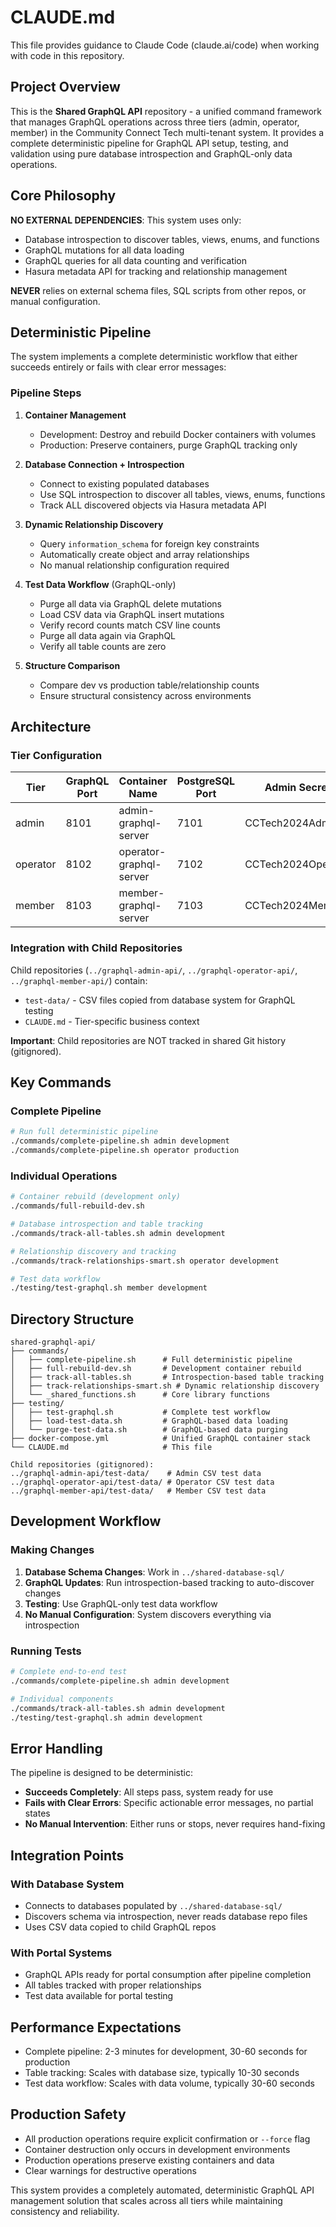 # CLAUDE.md

This file provides guidance to Claude Code (claude.ai/code) when working with code in this repository.

## Project Overview

This is the **Shared GraphQL API** repository - a unified command framework that manages GraphQL operations across three tiers (admin, operator, member) in the Community Connect Tech multi-tenant system. It provides a complete deterministic pipeline for GraphQL API setup, testing, and validation using pure database introspection and GraphQL-only data operations.

## Core Philosophy

**NO EXTERNAL DEPENDENCIES**: This system uses only:
- Database introspection to discover tables, views, enums, and functions
- GraphQL mutations for all data loading
- GraphQL queries for all data counting and verification
- Hasura metadata API for tracking and relationship management

**NEVER** relies on external schema files, SQL scripts from other repos, or manual configuration.

## Deterministic Pipeline

The system implements a complete deterministic workflow that either succeeds entirely or fails with clear error messages:

### Pipeline Steps
1. **Container Management**
   - Development: Destroy and rebuild Docker containers with volumes
   - Production: Preserve containers, purge GraphQL tracking only

2. **Database Connection + Introspection**  
   - Connect to existing populated databases
   - Use SQL introspection to discover all tables, views, enums, functions
   - Track ALL discovered objects via Hasura metadata API

3. **Dynamic Relationship Discovery**
   - Query `information_schema` for foreign key constraints
   - Automatically create object and array relationships
   - No manual relationship configuration required

4. **Test Data Workflow** (GraphQL-only)
   - Purge all data via GraphQL delete mutations
   - Load CSV data via GraphQL insert mutations  
   - Verify record counts match CSV line counts
   - Purge all data again via GraphQL
   - Verify all table counts are zero

5. **Structure Comparison**
   - Compare dev vs production table/relationship counts
   - Ensure structural consistency across environments

## Architecture

### Tier Configuration
| Tier     | GraphQL Port | Container Name          | PostgreSQL Port | Admin Secret        |
|----------|--------------|-------------------------|-----------------|---------------------|
| admin    | 8101         | admin-graphql-server    | 7101           | CCTech2024Admin     |
| operator | 8102         | operator-graphql-server | 7102           | CCTech2024Operator  |
| member   | 8103         | member-graphql-server   | 7103           | CCTech2024Member    |

### Integration with Child Repositories
Child repositories (`../graphql-admin-api/`, `../graphql-operator-api/`, `../graphql-member-api/`) contain:
- `test-data/` - CSV files copied from database system for GraphQL testing
- `CLAUDE.md` - Tier-specific business context

**Important**: Child repositories are NOT tracked in shared Git history (gitignored).

## Key Commands

### Complete Pipeline
```bash
# Run full deterministic pipeline
./commands/complete-pipeline.sh admin development
./commands/complete-pipeline.sh operator production
```

### Individual Operations
```bash
# Container rebuild (development only)
./commands/full-rebuild-dev.sh

# Database introspection and table tracking
./commands/track-all-tables.sh admin development

# Relationship discovery and tracking  
./commands/track-relationships-smart.sh operator development

# Test data workflow
./testing/test-graphql.sh member development
```

## Directory Structure
```
shared-graphql-api/
├── commands/
│   ├── complete-pipeline.sh      # Full deterministic pipeline
│   ├── full-rebuild-dev.sh       # Development container rebuild
│   ├── track-all-tables.sh       # Introspection-based table tracking
│   ├── track-relationships-smart.sh # Dynamic relationship discovery
│   └── _shared_functions.sh      # Core library functions
├── testing/
│   ├── test-graphql.sh           # Complete test workflow
│   ├── load-test-data.sh         # GraphQL-based data loading
│   └── purge-test-data.sh        # GraphQL-based data purging
├── docker-compose.yml            # Unified GraphQL container stack
└── CLAUDE.md                     # This file

Child repositories (gitignored):
../graphql-admin-api/test-data/    # Admin CSV test data
../graphql-operator-api/test-data/ # Operator CSV test data  
../graphql-member-api/test-data/   # Member CSV test data
```

## Development Workflow

### Making Changes
1. **Database Schema Changes**: Work in `../shared-database-sql/` 
2. **GraphQL Updates**: Run introspection-based tracking to auto-discover changes
3. **Testing**: Use GraphQL-only test data workflow
4. **No Manual Configuration**: System discovers everything via introspection

### Running Tests
```bash
# Complete end-to-end test
./commands/complete-pipeline.sh admin development

# Individual components
./commands/track-all-tables.sh admin development
./testing/test-graphql.sh admin development
```

## Error Handling

The pipeline is designed to be deterministic:
- **Succeeds Completely**: All steps pass, system ready for use
- **Fails with Clear Errors**: Specific actionable error messages, no partial states
- **No Manual Intervention**: Either runs or stops, never requires hand-fixing

## Integration Points

### With Database System
- Connects to databases populated by `../shared-database-sql/`
- Discovers schema via introspection, never reads database repo files
- Uses CSV data copied to child GraphQL repos

### With Portal Systems  
- GraphQL APIs ready for portal consumption after pipeline completion
- All tables tracked with proper relationships
- Test data available for portal testing

## Performance Expectations
- Complete pipeline: 2-3 minutes for development, 30-60 seconds for production
- Table tracking: Scales with database size, typically 10-30 seconds
- Test data workflow: Scales with data volume, typically 30-60 seconds

## Production Safety
- All production operations require explicit confirmation or `--force` flag
- Container destruction only occurs in development environments
- Production operations preserve existing containers and data
- Clear warnings for destructive operations

This system provides a completely automated, deterministic GraphQL API management solution that scales across all tiers while maintaining consistency and reliability.
